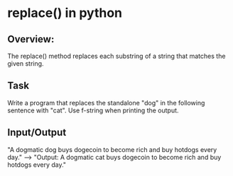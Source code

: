 # replace() in python

## Overview:

The replace() method replaces each substring of a string that matches the given string. 

## Task

Write a program that replaces the standalone "dog" in the following sentence with "cat".
Use f-string when printing the output.

## Input/Output
"A dogmatic dog buys dogecoin to become rich and buy hotdogs every day."  -->  "Output: A dogmatic cat buys dogecoin to become rich and buy hotdogs every day."
```
